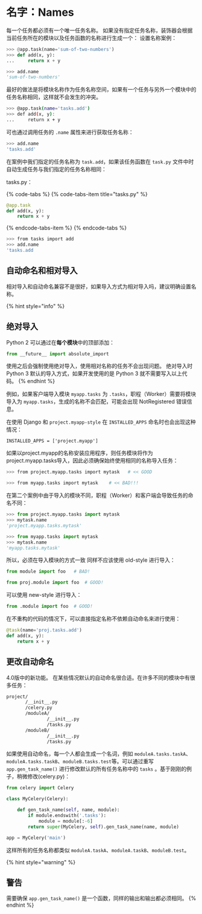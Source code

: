 # 名字：Names

每一个任务都必须有一个唯一任务名称。 如果没有指定任务名称，装饰器会根据当前任务所在的模块以及任务函数的名称进行生成一个： 设置名称案例：

```python
>>> @app.task(name='sum-of-two-numbers')
>>> def add(x, y):
...     return x + y

>>> add.name
'sum-of-two-numbers'
```

最好的做法是将模块名称作为任务名称空间，如果有一个任务与另外一个模块中的任务名称相同，这样就不会发生的冲突。

```bash
>>> @app.task(name='tasks.add')
>>> def add(x, y):
...     return x + y
```

可也通过调用任务的 `.name` 属性来进行获取任务名称：

```bash
>>> add.name
'tasks.add'
```

在案例中我们指定的任务名称为 `task.add`，如果该任务函数在 `task.py` 文件中时自动生成任务与我们指定的任务名称相同：

tasks.py：

{% code-tabs %}
{% code-tabs-item title="tasks.py" %}
```python
@app.task
def add(x, y):
    return x + y
```
{% endcode-tabs-item %}
{% endcode-tabs %}

```bash
>>> from tasks import add
>>> add.name
'tasks.add
```

## 自动命名和相对导入

相对导入和自动命名兼容不是很好，如果导入方式为相对导入吗，建议明确设置名称。

{% hint style="info" %}
## 绝对导入 

Python 2 可以通过在**每个模块**中的顶部添加：

```python
from __future__ import absolute_import
```

使用之后会强制使用绝对导入，使用相对名称的任务不会出现问题。 绝对导入时 Python 3 默认的导入方式，如果开发使用的是 Python 3 就不需要写入以上代码。
{% endhint %}

例如，如果客户端导入模块 `myapp.tasks` 为 `.tasks`，职程（Worker）需要将模块导入为 `myapp.tasks`，生成的名称不会匹配，可能会出现 NotRegistered 错误信息。

在使用 Django 和 `project.myapp-style` 在 `INSTALLED_APPS` 命名时也会出现这种情况：

```text
INSTALLED_APPS = ['project.myapp']
```

如果以project.myapp的名称安装应用程序，则任务模块将作为project.myapp.tasks导入，因此必须确保始终使用相同的名称导入任务：

```bash
>>> from project.myapp.tasks import mytask   # << GOOD

>>> from myapp.tasks import mytask    # << BAD!!!
```

在第二个案例中由于导入的模块不同，职程（Worker）和客户端会导致任务的命名不同：

```python
>>> from project.myapp.tasks import mytask
>>> mytask.name
'project.myapp.tasks.mytask'

>>> from myapp.tasks import mytask
>>> mytask.name
'myapp.tasks.mytask'
```

所以，必须在导入模块的方式一致 同样不应该使用 old-style 进行导入：

```python
from module import foo   # BAD!

from proj.module import foo  # GOOD!
```

可以使用 new-style 进行导入：

```python
from .module import foo  # GOOD!
```

在不重构的代码的情况下，可以直接指定名称不依赖自动命名来进行使用：

```python
@task(name='proj.tasks.add')
def add(x, y):
    return x + y
```

## 更改自动命名

4.0版中的新功能。 在某些情况默认的自动命名很合适。在许多不同的模块中有很多任务：

```bash
project/
       /__init__.py
       /celery.py
       /moduleA/
               /__init__.py
               /tasks.py
       /moduleB/
               /__init__.py
               /tasks.py
```

如果使用自动命名，每一个人都会生成一个名词，例如 `moduleA.tasks.taskA`、`moduleA.tasks.taskB`、`moduleB.tasks.test`等。可以通过重写 `app.gen_task_name()` 进行修改默认的所有任务名称中的 `tasks` 。基于刚刚的例子，稍微修改\(celery.py\)：

```python
from celery import Celery

class MyCelery(Celery):

    def gen_task_name(self, name, module):
        if module.endswith('.tasks'):
            module = module[:-6]
        return super(MyCelery, self).gen_task_name(name, module)

app = MyCelery('main')
```

这样所有的任务名称都类似 `moduleA.taskA`、`moduleA.taskB`、`moduleB.test`。

{% hint style="warning" %}
## 警告

需要确保 `app.gen_task_name()` 是一个函数，同样的输出和输出都必须相同。
{% endhint %}

